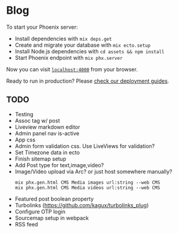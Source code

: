 # Blog

To start your Phoenix server:

  * Install dependencies with `mix deps.get`
  * Create and migrate your database with `mix ecto.setup`
  * Install Node.js dependencies with `cd assets && npm install`
  * Start Phoenix endpoint with `mix phx.server`

Now you can visit [`localhost:4000`](http://localhost:4000) from your browser.

Ready to run in production? Please [check our deployment guides](https://hexdocs.pm/phoenix/deployment.html).

## TODO
- Testing
- Assoc tag w/ post
- Liveview markdown editor
- Admin panel nav is-active
- App css
- Admin form validation css. Use LiveViews for validation?
- Set Timezone data in ecto
- Finish sitemap setup
- Add Post type for text,image,video?
- Image/Video upload via Arc? or just host somewhere manually?
  ```
  mix phx.gen.html CMS Media images url:string --web CMS
  mix phx.gen.html CMS Media videos url:string --web CMS
  ```
- Featured post boolean property
- Turbolinks (https://github.com/kagux/turbolinks_plug)
- Configure OTP login
- Sourcemap setup in webpack
- RSS feed
